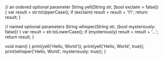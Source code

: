 // an ordered optional parameter
String yell(String str, [bool exclaim = false]) {
  var result = str.toUpperCase();
  if (exclaim) result = result + '!!!';
  return result;
}

// named optional parameters
String whisper(String str, {bool mysteriously: false}) {
  var result = str.toLowerCase();
  if (mysteriously) result = result + '...';
  return result;
}


void main() {
  print(yell('Hello, World'));
  print(yell('Hello, World', true));
  print(whisper('Hello, World', mysteriously: true));
}

